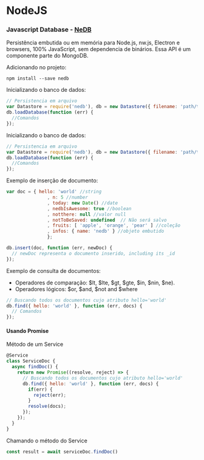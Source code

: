 # NodeJS

### Javascript Database - [NeDB](https://github.com/louischatriot/nedb)

Persistência embutida ou em memória para Node.js, nw.js, Electron e browsers, 100% JavaScript, sem dependencia de binários. Essa API é um componente parte do MongoDB.

Adicionando no projeto:

```
npm install --save nedb 
```

Inicializando o banco de dados:

```js
// Persistencia em arquivo
var Datastore = require('nedb'), db = new Datastore({ filename: 'path/to/datafile' });
db.loadDatabase(function (err) {    
  //Comandos
});
```


Inicializando o banco de dados:

```js
// Persistencia em arquivo
var Datastore = require('nedb'), db = new Datastore({ filename: 'path/to/datafile' });
db.loadDatabase(function (err) {    
  //Comandos
});
```

Exemplo de inserção de documento:

```js
var doc = { hello: 'world' //string
               , n: 5 //number
               , today: new Date() //date
               , nedbIsAwesome: true //boolean
               , notthere: null //valor null
               , notToBeSaved: undefined  // Não será salvo
               , fruits: [ 'apple', 'orange', 'pear' ] //coleção
               , infos: { name: 'nedb' } //objeto embutido
               };

db.insert(doc, function (err, newDoc) {   
  // newDoc representa o documento inserido, including its _id
});
```

Exemplo de consulta de documentos:

- Operadores de comparação: $lt, $lte, $gt, $gte, $in, $nin, $ne). 
- Operadores lógicos: $or, $and, $not and $where

```js
// Buscando todos os documentos cujo atributo hello='world'
db.find({ hello: 'world' }, function (err, docs) {
  // Comandos
});
```

#### Usando Promise

Método de um Service

```js
@Service
class ServiceDoc {
  async findDoc() {
    return new Promise((resolve, reject) => {
      // Buscando todos os documentos cujo atributo hello='world'
      db.find({ hello: 'world' }, function (err, docs) {
        if(err) {
          reject(err);
        }
        resolve(docs);
      });
    });
  }
}
```

Chamando o método do Service

```js
const result = await serviceDoc.findDoc()
```




